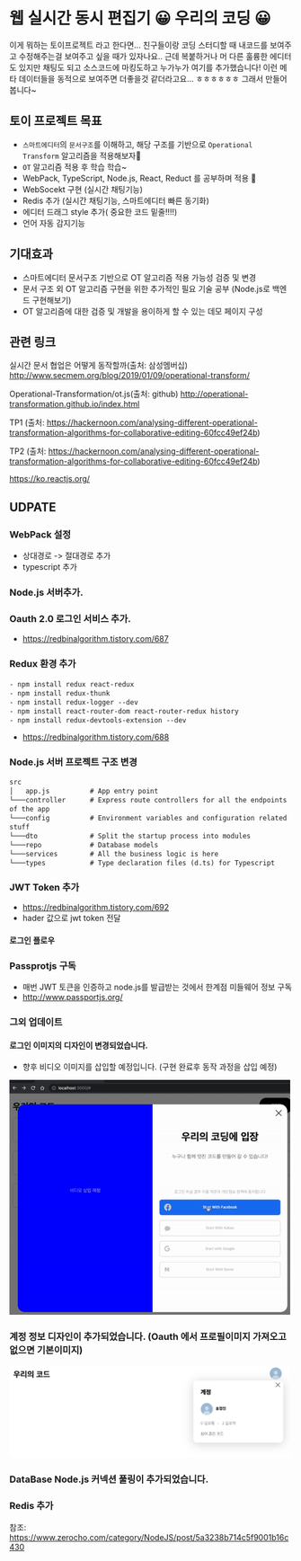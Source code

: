 # 웹 실시간 동시 편집기 😀 우리의 코딩 😀
이게 뭐하는 토이프로젝트 라고 한다면... 친구들이랑 코딩 스터디할 때 내코드를 보여주고 수정해주는걸 보여주고 싶을 때가 있자나요.. 근데 복붙하거나 머 다른 훌륭한 에디터도 있지만 채팅도 되고 소스코드에 마킹도하고 누가누가 여기를 추가했습니다! 이런 메타 데이터들을 동적으로 보여주면 더좋을것 같더라고요... ㅎㅎㅎㅎㅎㅎ 그래서 만들어봅니다~

## 토이 프로젝트 목표
- `스마트에디터`의 `문서구조`를 이해하고, 해당 구조를 기반으로 `Operational Transform` 알고리즘을 적용해보자🙏
- `OT` 알고리즘 적용 후 학습 학습~
- WebPack, TypeScript, Node.js, React, Reduct 를 공부하며 적용 🥊
- WebSocekt 구현 (실시간 채팅기능)
- Redis 추가 (실시간 채팅기능, 스마트에디터 빠른 동기화)
- 에디터 드래그 style 추가( 중요한 코드 밑줄!!!!)
- 언어 자동 감지기능

## 기대효과
- 스마트에디터 문서구조 기반으로 OT 알고리즘 적용 가능성 검증 및 변경
- 문서 구조 외 OT 알고리즘 구현을 위한 추가적인 필요 기술 공부 (Node.js로 백엔드 구현해보기)
- OT 알고리즘에 대한 검증 및 개발을 용이하게 할 수 있는 데모 페이지 구성

## 관련 링크
실시간 문서 협업은 어떻게 동작할까(출처: 삼성멤버십)
http://www.secmem.org/blog/2019/01/09/operational-transform/

Operational-Transformation/ot.js(출처: github)
http://operational-transformation.github.io/index.html
 
TP1 (출처: https://hackernoon.com/analysing-different-operational-transformation-algorithms-for-collaborative-editing-60fcc49ef24b)

TP2 (출처: https://hackernoon.com/analysing-different-operational-transformation-algorithms-for-collaborative-editing-60fcc49ef24b)

https://ko.reactjs.org/

## UDPATE
### WebPack 설정
- 상대경로 -> 절대경로 추가
- typescript 추가
### Node.js 서버추가.
### Oauth 2.0 로그인 서비스 추가.
- https://redbinalgorithm.tistory.com/687
### Redux 환경 추가
```
- npm install redux react-redux
- npm install redux-thunk
- npm install redux-logger --dev
- npm install react-router-dom react-router-redux history
- npm install redux-devtools-extension --dev
```
- https://redbinalgorithm.tistory.com/688

### Node.js 서버 프로젝트 구조 변경
```
src
│   app.js          # App entry point
└───controller      # Express route controllers for all the endpoints of the app
└───config          # Environment variables and configuration related stuff
└───dto             # Split the startup process into modules
└───repo            # Database models
└───services        # All the business logic is here
└───types           # Type declaration files (d.ts) for Typescript
```

### JWT Token 추가
- https://redbinalgorithm.tistory.com/692
- hader 값으로 jwt token 전달

#### 로그인 플로우

### Passprotjs 구독
- 매번 JWT 토큰을 인증하고 node.js를 발급받는 것에서 한계점 미들웨어 정보 구독
- http://www.passportjs.org/


### 그외 업데이트
#### 로그인 이미지의 디자인이 변경되었습니다.
- 향후 비디오 이미지를 삽입할 예정입니다. (구현 완료후 동작 과정을 삽입 예정)
<img src="./image/ezgif-7-6a1e449c82d5.gif" width="500">

### 계정 정보 디자인이 추가되었습니다. (Oauth 에서 프로필이미지 가져오고 없으면 기본이미지)
<img src="./image/2021-08-06-03-44-51.png" width="500">


### DataBase Node.js 커넥션 풀링이 추가되었습니다.

### Redis 추가
참조: https://www.zerocho.com/category/NodeJS/post/5a3238b714c5f9001b16c430
